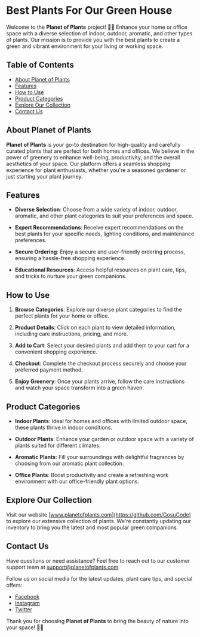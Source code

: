# Best Plants For Our Green House

Welcome to the **Planet of Plants** project! 🌿🏡 Enhance your home or office space with a diverse selection of indoor, outdoor, aromatic, and other types of plants. Our mission is to provide you with the best plants to create a green and vibrant environment for your living or working space.

## Table of Contents

- [About Planet of Plants](#about-planet-of-plants)
- [Features](#features)
- [How to Use](#how-to-use)
- [Product Categories](#product-categories)
- [Explore Our Collection](#explore-our-collection)
- [Contact Us](#contact-us)

## About Planet of Plants

**Planet of Plants** is your go-to destination for high-quality and carefully curated plants that are perfect for both homes and offices. We believe in the power of greenery to enhance well-being, productivity, and the overall aesthetics of your space. Our platform offers a seamless shopping experience for plant enthusiasts, whether you're a seasoned gardener or just starting your plant journey.

## Features

- **Diverse Selection**: Choose from a wide variety of indoor, outdoor, aromatic, and other plant categories to suit your preferences and space.

- **Expert Recommendations**: Receive expert recommendations on the best plants for your specific needs, lighting conditions, and maintenance preferences.

- **Secure Ordering**: Enjoy a secure and user-friendly ordering process, ensuring a hassle-free shopping experience.

- **Educational Resources**: Access helpful resources on plant care, tips, and tricks to nurture your green companions.

## How to Use

1. **Browse Categories**: Explore our diverse plant categories to find the perfect plants for your home or office.

2. **Product Details**: Click on each plant to view detailed information, including care instructions, pricing, and more.

3. **Add to Cart**: Select your desired plants and add them to your cart for a convenient shopping experience.

4. **Checkout**: Complete the checkout process securely and choose your preferred payment method.

5. **Enjoy Greenery**: Once your plants arrive, follow the care instructions and watch your space transform into a green haven.

## Product Categories

- **Indoor Plants**: Ideal for homes and offices with limited outdoor space, these plants thrive in indoor conditions.

- **Outdoor Plants**: Enhance your garden or outdoor space with a variety of plants suited for different climates.

- **Aromatic Plants**: Fill your surroundings with delightful fragrances by choosing from our aromatic plant collection.

- **Office Plants**: Boost productivity and create a refreshing work environment with our office-friendly plant options.

## Explore Our Collection

Visit our website [www.planetofplants.com](https://github.com/GosuCode) to explore our extensive collection of plants. We're constantly updating our inventory to bring you the latest and most popular green companions.

## Contact Us

Have questions or need assistance? Feel free to reach out to our customer support team at [support@planetofplants.com](mailto:funnentsunlimited@gmail.com).

Follow us on social media for the latest updates, plant care tips, and special offers:

- [Facebook](https://www.facebook.com/gosucode)
- [Instagram](https://www.instagram.com/alshreesh/)
- [Twitter](https://twitter.com/LMberCRis1)

Thank you for choosing **Planet of Plants** to bring the beauty of nature into your space! 🌱🏡
